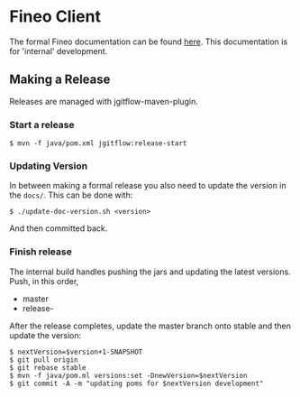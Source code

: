 # Fineo Client

The formal Fineo documentation can be found [here](https://client.fineo.io). This documentation 
is for 'internal' development.
 
## Making a Release

Releases are managed with jgitflow-maven-plugin.

### Start a release

```
$ mvn -f java/pom.xml jgitflow:release-start
```

### Updating Version

In between making a formal release you also need to update the version in the `docs/`. This can 
be done with:

```
$ ./update-doc-version.sh <version>
```

And then committed back.

### Finish release

The internal build handles pushing the jars and updating the latest versions. Push, in this order,

 * master
 * release-<version>

After the release completes, update the master branch onto stable and then update the version:

```
$ nextVersion=$version+1-SNAPSHOT
$ git pull origin
$ git rebase stable
$ mvn -f java/pom.ml versions:set -DnewVersion=$nextVersion
$ git commit -A -m "updating poms for $nextVersion development"
```
